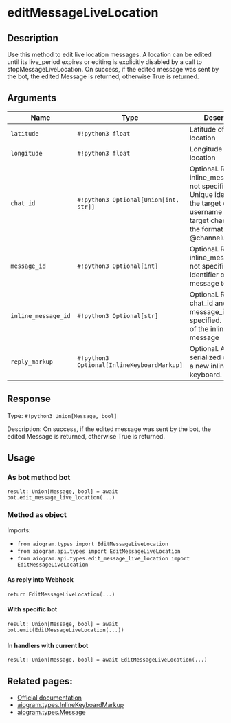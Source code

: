 # editMessageLiveLocation

## Description

Use this method to edit live location messages. A location can be edited until its live_period expires or editing is explicitly disabled by a call to stopMessageLiveLocation. On success, if the edited message was sent by the bot, the edited Message is returned, otherwise True is returned.


## Arguments

| Name | Type | Description |
| - | - | - |
| `latitude` | `#!python3 float` | Latitude of new location |
| `longitude` | `#!python3 float` | Longitude of new location |
| `chat_id` | `#!python3 Optional[Union[int, str]]` | Optional. Required if inline_message_id is not specified. Unique identifier for the target chat or username of the target channel (in the format @channelusername) |
| `message_id` | `#!python3 Optional[int]` | Optional. Required if inline_message_id is not specified. Identifier of the message to edit |
| `inline_message_id` | `#!python3 Optional[str]` | Optional. Required if chat_id and message_id are not specified. Identifier of the inline message |
| `reply_markup` | `#!python3 Optional[InlineKeyboardMarkup]` | Optional. A JSON-serialized object for a new inline keyboard. |



## Response

Type: `#!python3 Union[Message, bool]`

Description: On success, if the edited message was sent by the bot, the edited Message is returned, otherwise True is returned.


## Usage


### As bot method bot

```python3
result: Union[Message, bool] = await bot.edit_message_live_location(...)
```

### Method as object

Imports:

- `from aiogram.types import EditMessageLiveLocation`
- `from aiogram.api.types import EditMessageLiveLocation`
- `from aiogram.api.types.edit_message_live_location import EditMessageLiveLocation`

#### As reply into Webhook
```python3
return EditMessageLiveLocation(...)
```

#### With specific bot
```python3
result: Union[Message, bool] = await bot.emit(EditMessageLiveLocation(...))
```

#### In handlers with current bot
```python3
result: Union[Message, bool] = await EditMessageLiveLocation(...)
```


## Related pages:

- [Official documentation](https://core.telegram.org/bots/api#editmessagelivelocation)
- [aiogram.types.InlineKeyboardMarkup](../types/inline_keyboard_markup.md)
- [aiogram.types.Message](../types/message.md)
